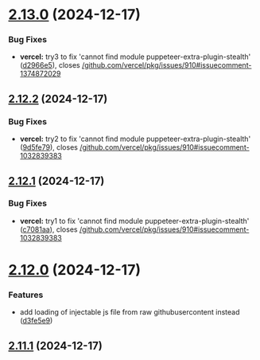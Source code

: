 # [2.13.0](https://github.com/ghoshRitesh12/aniwatch/compare/v2.12.2...v2.13.0) (2024-12-17)


### Bug Fixes

* **vercel:** try3 to fix 'cannot find module puppeteer-extra-plugin-stealth' ([d2966e5](https://github.com/ghoshRitesh12/aniwatch/commit/d2966e5e5d3509ff7108cf4a2136ccf7846c1427)), closes [/github.com/vercel/pkg/issues/910#issuecomment-1374872029](https://github.com//github.com/vercel/pkg/issues/910/issues/issuecomment-1374872029)



## [2.12.2](https://github.com/ghoshRitesh12/aniwatch/compare/v2.12.1...v2.12.2) (2024-12-17)


### Bug Fixes

* **vercel:** try2 to fix 'cannot find module puppeteer-extra-plugin-stealth' ([9d5fe79](https://github.com/ghoshRitesh12/aniwatch/commit/9d5fe795475a4405bd072d44e5de9f013e3b13a8)), closes [/github.com/vercel/pkg/issues/910#issuecomment-1032839383](https://github.com//github.com/vercel/pkg/issues/910/issues/issuecomment-1032839383)



## [2.12.1](https://github.com/ghoshRitesh12/aniwatch/compare/v2.12.0...v2.12.1) (2024-12-17)


### Bug Fixes

* **vercel:** try1 to fix 'cannot find module puppeteer-extra-plugin-stealth' ([c7081aa](https://github.com/ghoshRitesh12/aniwatch/commit/c7081aa5b9cf3fe50065cfdabba71dd198bdc2e4)), closes [/github.com/vercel/pkg/issues/910#issuecomment-1032839383](https://github.com//github.com/vercel/pkg/issues/910/issues/issuecomment-1032839383)



# [2.12.0](https://github.com/ghoshRitesh12/aniwatch/compare/v2.11.1...v2.12.0) (2024-12-17)


### Features

* add loading of injectable js file from raw githubusercontent instead ([d3fe5e9](https://github.com/ghoshRitesh12/aniwatch/commit/d3fe5e9d4f39eec65bcba3cbf81e3a72031449bf))



## [2.11.1](https://github.com/ghoshRitesh12/aniwatch/compare/v2.11.0...v2.11.1) (2024-12-17)




